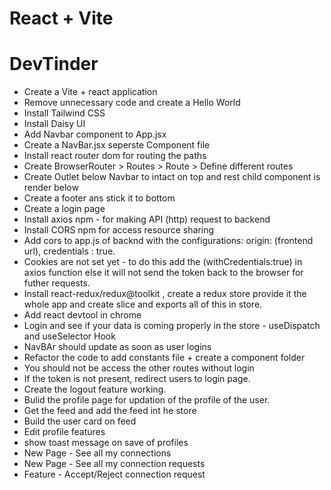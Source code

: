 # React + Vite

# DevTinder

- Create a Vite + react application
- Remove unnecessary code and create a Hello World
- Install Tailwind CSS
- Install Daisy UI
- Add Navbar component to App.jsx
- Create a NavBar.jsx seperste Component file
- Install react router dom for routing the paths
- Create BrowserRouter > Routes > Route > Define different routes
- Create Outlet below Navbar to intact on top and rest child component is render below
- Create a footer ans stick it to bottom
- Create a login page
- Install axios npm - for making API (http) request to backend
- Install CORS npm for access resource sharing
- Add cors to app.js of backnd with the configurations: origin: (frontend url), credentials : true.
- Cookies are not set yet - to do this add the (withCredentials:true) in axios function else it will not send the  token back to the browser for futher requests.
- Install react-redux/redux@toolkit , create a redux store provide it the whole app and create slice and exports all of this in store.
- Add react devtool in chrome
- Login and see if your data is coming properly in the store - useDispatch and useSelector Hook
- NavBAr should update as soon as user logins
- Refactor the code to add constants file + create a component folder
- You should not be access the other routes without login
- If the token is not present, redirect users to login page.
- Create the logout feature working.
- Bulid the profile page for updation of the profile of the user.
- Get the feed and add the feed int he store
- Build the user card on feed
- Edit profile features
- show toast message on save of profiles
- New Page -  See all my connections
- New Page - See all my connection requests
- Feature - Accept/Reject connection request

 

